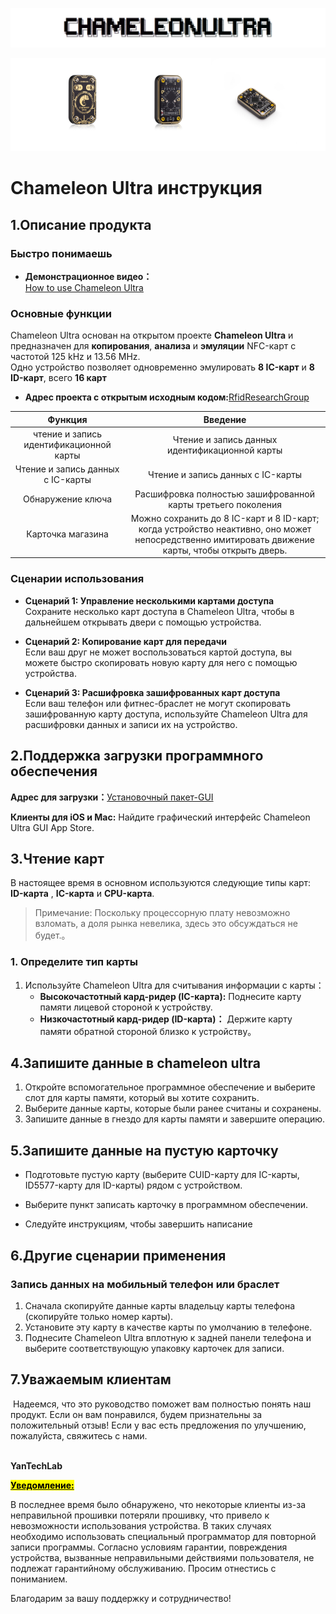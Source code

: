  ![](../UC-001/ultra-logo.png)

![](../UC-001/ultra-overview.png)

# Chameleon Ultra инструкция

## 1.Описание продукта

### Быстро понимаешь

- **Демонстрационное видео：**  
  [How to use Chameleon Ultra](https://www.youtube.com/watch?v=9jtKNJ5-kVY)

### Основные функции

Chameleon Ultra основан на открытом проекте **Chameleon Ultra** и предназначен для **копирования**, **анализа** и **эмуляции** NFC-карт с частотой 125 kHz и 13.56 MHz.  
Одно устройство позволяет одновременно эмулировать **8 IC-карт** и **8 ID-карт**, всего **16 карт**

* **Адрес проекта с открытым исходным кодом:**[RfidResearchGroup](https://github.com/RfidResearchGroup/ChameleonUltra/)

| Функция                                 | Введение                                                                                                                                         |
|:---------------------------------------:|:------------------------------------------------------------------------------------------------------------------------------------------------:|
| чтение и запись идентификационной карты | Чтение и запись данных идентификационной карты                                                                                                   |
| Чтение и запись данных с IC-карты       | Чтение и запись данных с IC-карты                                                                                                                |
| Обнаружение ключа                       | Расшифровка полностью зашифрованной карты третьего поколения                                                                                     |
| Карточка магазина                       | Можно сохранить до 8 IC-карт и 8 ID-карт; когда устройство неактивно, оно может непосредственно имитировать движение карты, чтобы открыть дверь. |

### **Сценарии использования**

- **Сценарий 1: Управление несколькими картами доступа**  
  Сохраните несколько карт доступа в Chameleon Ultra, чтобы в дальнейшем открывать двери с помощью устройства.

- **Сценарий 2: Копирование карт для передачи**  
  Если ваш друг не может воспользоваться картой доступа, вы можете быстро скопировать новую карту для него с помощью устройства.

- **Сценарий 3: Расшифровка зашифрованных карт доступа**  
  Если ваш телефон или фитнес-браслет не могут скопировать зашифрованную карту доступа, используйте Chameleon Ultra для расшифровки данных и записи их на устройство.

## 2.Поддержка загрузки программного обеспечения

**Адрес для загрузки：**[Установочный пакет-GUI](https://github.com/yanjinbib/Product-information/tree/main/UC-001/%D0%A3%D1%81%D1%82%D0%B0%D0%BD%D0%BE%D0%B2%D0%BE%D1%87%D0%BD%D1%8B%D0%B9%20%D0%BF%D0%B0%D0%BA%D0%B5%D1%82-GUI)

**Клиенты для iOS и Mac:** Найдите графический интерфейс Chameleon Ultra GUI App Store.

## 3.Чтение карт

В настоящее время в основном используются следующие типы карт:  **ID-карта** , **IC-карта** и **CPU-карта**.

> Примечание: Поскольку процессорную плату невозможно взломать, а доля рынка невелика, здесь это обсуждаться не будет.。

### 1. Определите тип карты

1. Используйте Chameleon Ultra для считывания информации с карты：
   - **Высокочастотный кард-ридер (IC-карта):** Поднесите карту памяти лицевой стороной к устройству.
   - **Низкочастотный кард-ридер (ID-карта)：** Держите карту памяти обратной стороной близко к устройству。

## 4.Запишите данные в chameleon ultra

1. Откройте вспомогательное программное обеспечение и выберите слот для карты памяти, который вы хотите сохранить.
2. Выберите данные карты, которые были ранее считаны и сохранены. 
3. Запишите данные в гнездо для карты памяти и завершите операцию.

## 5.Запишите данные на пустую карточку

* Подготовьте пустую карту (выберите CUID-карту для IC-карты, ID5577-карту для ID-карты) рядом с устройством.

* Выберите пункт записать карточку в программном обеспечении. 
- Следуйте инструкциям, чтобы завершить написание

## 6.Другие сценарии применения

### Запись данных на мобильный телефон или браслет

1. Сначала скопируйте данные карты владельцу карты телефона (скопируйте только номер карты).
2. Установите эту карту в качестве карты по умолчанию в телефоне.
3. Поднесите Chameleon Ultra вплотную к задней панели телефона и выберите соответствующую упаковку карточек для записи.

## 7.Уважаемым клиентам

 Надеемся, что это руководство поможет вам полностью понять наш продукт. Если он вам понравился, будем признательны за положительный отзыв! Если у вас есть предложения по улучшению, пожалуйста, свяжитесь с нами.

                                                                                                                                **YanTechLab**

**<u><mark>Уведомление:</mark></u>**

В последнее время было обнаружено, что некоторые клиенты из-за неправильной прошивки потеряли прошивку, что привело к невозможности использования устройства. В таких случаях необходимо использовать специальный программатор для повторной записи программы. Согласно условиям гарантии, повреждения устройства, вызванные неправильными действиями пользователя, не подлежат гарантийному обслуживанию. Просим отнестись с пониманием.

Благодарим за вашу поддержку и сотрудничество!
